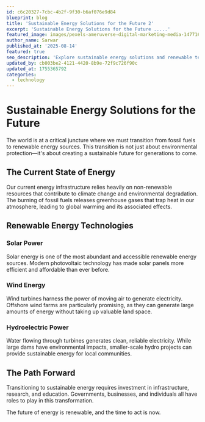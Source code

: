 ```yaml
---
id: c6c20327-7cbc-4b2f-9f30-b6af076e9d84
blueprint: blog
title: 'Sustainable Energy Solutions for the Future 2'
excerpt: 'Sustainable Energy Solutions for the Future .....'
featured_image: images/pexels-ameruverse-digital-marketing-media-1477166.jpg
author_name: Sarwar
published_at: '2025-08-14'
featured: true
seo_description: 'Explore sustainable energy solutions and renewable technologies that are shaping the future of energy production.'
updated_by: cb003be2-4121-4420-8b9e-72f9c726f90c
updated_at: 1755365792
categories:
  - technology
---
```

# Sustainable Energy Solutions for the Future

The world is at a critical juncture where we must transition from fossil fuels to renewable energy sources. This transition is not just about environmental protection—it's about creating a sustainable future for generations to come.

## The Current State of Energy

Our current energy infrastructure relies heavily on non-renewable resources that contribute to climate change and environmental degradation. The burning of fossil fuels releases greenhouse gases that trap heat in our atmosphere, leading to global warming and its associated effects.

## Renewable Energy Technologies

### Solar Power
Solar energy is one of the most abundant and accessible renewable energy sources. Modern photovoltaic technology has made solar panels more efficient and affordable than ever before.

### Wind Energy
Wind turbines harness the power of moving air to generate electricity. Offshore wind farms are particularly promising, as they can generate large amounts of energy without taking up valuable land space.

### Hydroelectric Power
Water flowing through turbines generates clean, reliable electricity. While large dams have environmental impacts, smaller-scale hydro projects can provide sustainable energy for local communities.

## The Path Forward

Transitioning to sustainable energy requires investment in infrastructure, research, and education. Governments, businesses, and individuals all have roles to play in this transformation.

The future of energy is renewable, and the time to act is now.